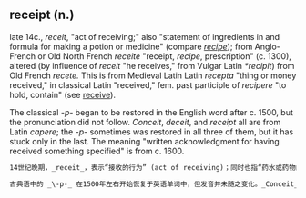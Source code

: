 ## receipt (n.)

late 14c., _receit_, "act of receiving;" also "statement of ingredients in and formula for making a potion or medicine" (compare [_recipe_](https://www.etymonline.com/word/recipe "Etymology, meaning and definition of recipe ")); from Anglo-French or Old North French _receite_ "receipt, _recipe_, prescription" (c. 1300), altered (by influence of _receit_ "he receives," from Vulgar Latin _\*recipit_) from Old French _recete._ This is from Medieval Latin Latin _recepta_ "thing or money received," in classical Latin "received," fem. past participle of _recipere_ "to hold, contain" (see [receive](https://www.etymonline.com/word/receive "Etymology, meaning and definition of receive ")).

The classical _\-p-_ began to be restored in the English word after c. 1500, but the pronunciation did not follow. _Conceit_, _deceit_, and _receipt_ all are from Latin _capere_; the _\-p-_ sometimes was restored in all three of them, but it has stuck only in the last. The meaning "written acknowledgment for having received something specified" is from c. 1600.

```md
14世纪晚期，_receit_，表示“接收的行为” (act of receiving)；同时也指“药水或药物的成分说明与配方” (statement of ingredients in and formula for making a potion or medicine) (比较 [_recipe_](https://www.etymonline.com/word/recipe "Etymology, meaning and definition of recipe "))；来源于盎格鲁法语或古北法语 _receite_ (“收据，处方”) (约1300年)，受到 _receit_ “他接收” (he receives) 的影响（源自口语拉丁语 _\*recipit_）而变形，原是古法语 _recete_。该词出自中世纪拉丁语 _recepta_ “收到的事物或钱”，在古典拉丁语中为“接收的” (received)，是动词 _recipere_ “持有，包含” (to hold, contain) 的女性过去分词 (见 [receive](https://www.etymonline.com/word/receive "Etymology, meaning and definition of receive "))。

古典语中的 _\-p-_ 在1500年左右开始恢复于英语单词中，但发音并未随之变化。_Conceit_、_deceit_ 和 _receipt_ 均来自拉丁语 _capere_；有时它在三个词中都被恢复，但最终只保留在最后一个词中。表示“书面确认收到特定物品的证明” (written acknowledgment for having received something specified) 的意义出现在1600年左右。
```